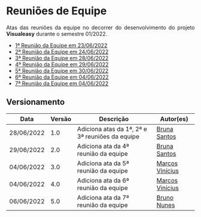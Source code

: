 # Reuniões de Equipe


<p align="justify">Atas das reuniões da equipe no decorrer do desenvolvimento do projeto <b>Visualeasy</b> durante o semestre 01/2022.</p>

- [1ª Reunião da Equipe em 23/06/2022](r1-equipe.md)
- [2ª Reunião da Equipe em 24/06/2022](r2-equipe.md)
- [3ª Reunião da Equipe em 28/06/2022](r3-equipe.md)
- [4ª Reunião da Equipe em 29/06/2022](r4-equipe.md)
- [5ª Reunião da Equipe em 30/06/2022](r5-equipe.md)
- [6ª Reunião da Equipe em 04/06/2022](r6-equipe.md)
- [7ª Reunião da Equipe em 04/06/2022](r7-equipe.md)


## Versionamento

| Data | Versão | Descrição | Autor(es) |
|------|------|------|------|
|28/06/2022|1.0|Adiciona atas da 1ª, 2ª e 3ª reuniões da equipe|[Bruna Santos](https://github.com/brunaalmeidasantos)|
|29/06/2022|2.0|Adiciona ata da 4ª reunião da equipe|[Bruna Santos](https://github.com/brunaalmeidasantos)|
|04/06/2022|3.0|Adiciona ata da 5ª reunião da equipe|[Marcos Vinícius](https://github.com/marcos-mv)|
|04/06/2022|4.0|Adiciona ata da 6ª reunião da equipe|[Marcos Vinícius](https://github.com/marcos-mv)|
|06/06/2022|5.0|Adiciona ata da 7ª reunião da equipe|[Bruno Nunes](https://github.com/brunocmo)|